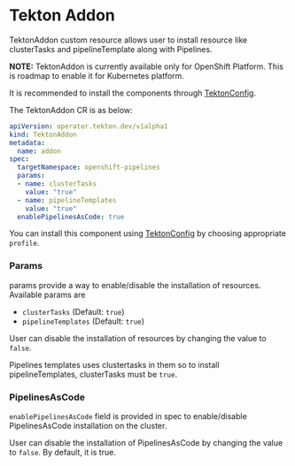 <!--
---
linkTitle: "TektonAddon"
weight: 6
---
-->
# Tekton Addon

TektonAddon custom resource allows user to install resource like clusterTasks and pipelineTemplate along with Pipelines. 

**NOTE:** TektonAddon is currently available only for OpenShift Platform. This is roadmap to enable it for Kubernetes platform.

It is recommended to install the components through [TektonConfig](./TektonConfig.md).

The TektonAddon CR is as below:
```yaml
apiVersion: operator.tekton.dev/v1alpha1
kind: TektonAddon
metadata:
  name: addon
spec:
  targetNamespace: openshift-pipelines
  params:
  - name: clusterTasks
    value: "true"
  - name: pipelineTemplates
    value: "true"
  enablePipelinesAsCode: true
```
You can install this component using [TektonConfig](./TektonConfig.md) by choosing appropriate `profile`.

### Params

params provide a way to enable/disable the installation of resources.
Available params are

- `clusterTasks` (Default: `true`)
- `pipelineTemplates` (Default: `true`)

User can disable the installation of resources by changing the value to `false`.

Pipelines templates uses clustertasks in them so to install pipelineTemplates, clusterTasks must be `true`.

### PipelinesAsCode

`enablePipelinesAsCode` field is provided in spec to enable/disable PipelinesAsCode installation on the cluster.

User can disable the installation of PipelinesAsCode by changing the value to `false`. By default, it is true.
